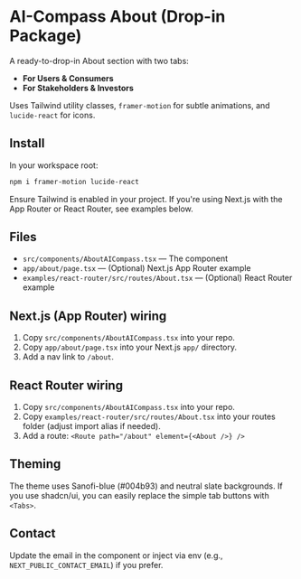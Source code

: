 # AI-Compass About (Drop-in Package)

A ready-to-drop-in About section with two tabs:
- **For Users & Consumers**
- **For Stakeholders & Investors**

Uses Tailwind utility classes, `framer-motion` for subtle animations, and `lucide-react` for icons.

## Install
In your workspace root:
```bash
npm i framer-motion lucide-react
```

Ensure Tailwind is enabled in your project. If you're using Next.js with the App Router or React Router, see examples below.

## Files
- `src/components/AboutAICompass.tsx` — The component
- `app/about/page.tsx` — (Optional) Next.js App Router example
- `examples/react-router/src/routes/About.tsx` — (Optional) React Router example

## Next.js (App Router) wiring
1. Copy `src/components/AboutAICompass.tsx` into your repo.
2. Copy `app/about/page.tsx` into your Next.js `app/` directory.
3. Add a nav link to `/about`.

## React Router wiring
1. Copy `src/components/AboutAICompass.tsx` into your repo.
2. Copy `examples/react-router/src/routes/About.tsx` into your routes folder (adjust import alias if needed).
3. Add a route: `<Route path="/about" element={<About />} />`

## Theming
The theme uses Sanofi-blue (#004b93) and neutral slate backgrounds. If you use shadcn/ui, you can easily replace the simple tab buttons with `<Tabs>`.

## Contact
Update the email in the component or inject via env (e.g., `NEXT_PUBLIC_CONTACT_EMAIL`) if you prefer.
